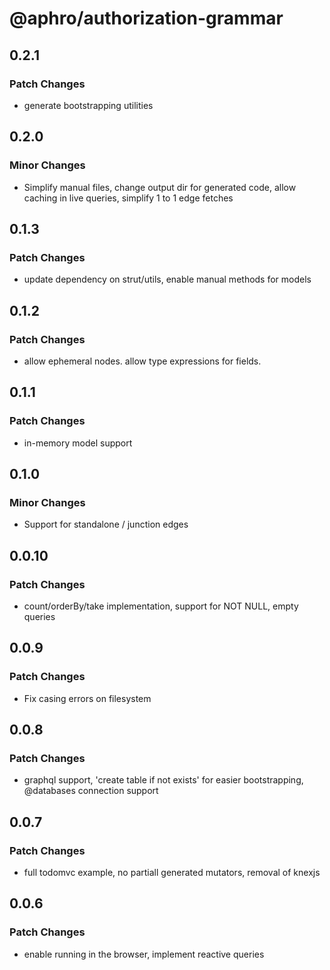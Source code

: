 # @aphro/authorization-grammar

## 0.2.1

### Patch Changes

- generate bootstrapping utilities

## 0.2.0

### Minor Changes

- Simplify manual files, change output dir for generated code, allow caching in live queries, simplify 1 to 1 edge fetches

## 0.1.3

### Patch Changes

- update dependency on strut/utils, enable manual methods for models

## 0.1.2

### Patch Changes

- allow ephemeral nodes. allow type expressions for fields.

## 0.1.1

### Patch Changes

- in-memory model support

## 0.1.0

### Minor Changes

- Support for standalone / junction edges

## 0.0.10

### Patch Changes

- count/orderBy/take implementation, support for NOT NULL, empty queries

## 0.0.9

### Patch Changes

- Fix casing errors on filesystem

## 0.0.8

### Patch Changes

- graphql support, 'create table if not exists' for easier bootstrapping, @databases connection support

## 0.0.7

### Patch Changes

- full todomvc example, no partiall generated mutators, removal of knexjs

## 0.0.6

### Patch Changes

- enable running in the browser, implement reactive queries
